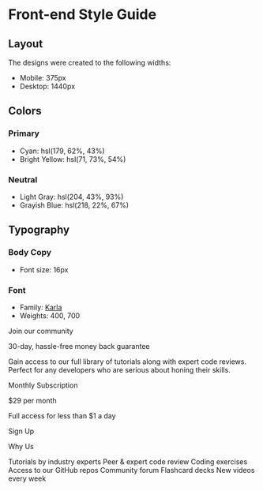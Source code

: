# Front-end Style Guide

## Layout

The designs were created to the following widths:

- Mobile: 375px
- Desktop: 1440px

## Colors

### Primary

- Cyan: hsl(179, 62%, 43%)
- Bright Yellow: hsl(71, 73%, 54%)

### Neutral

- Light Gray: hsl(204, 43%, 93%)
- Grayish Blue: hsl(218, 22%, 67%)

## Typography

### Body Copy

- Font size: 16px

### Font

- Family: [Karla](https://fonts.google.com/specimen/Karla)
- Weights: 400, 700

Join our community

  30-day, hassle-free money back guarantee

  Gain access to our full library of tutorials along with expert code reviews.
  Perfect for any developers who are serious about honing their skills.

  Monthly Subscription

  &dollar;29 per month

  Full access for less than &dollar;1 a day

  Sign Up

  Why Us

  Tutorials by industry experts
  Peer &amp; expert code review
  Coding exercises
  Access to our GitHub repos
  Community forum
  Flashcard decks
  New videos every week